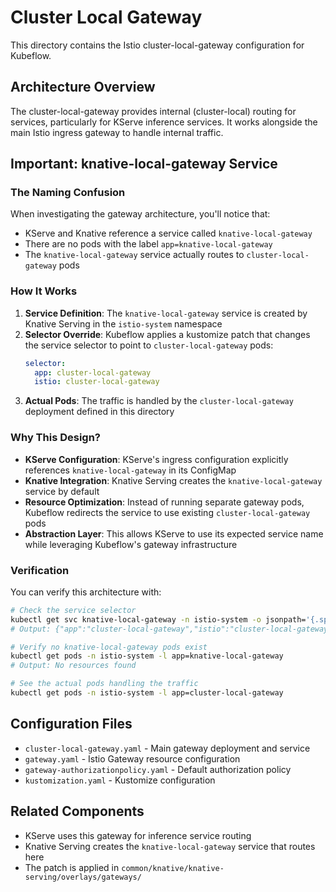 # Cluster Local Gateway

This directory contains the Istio cluster-local-gateway configuration for Kubeflow.

## Architecture Overview

The cluster-local-gateway provides internal (cluster-local) routing for services, particularly for KServe inference services. It works alongside the main Istio ingress gateway to handle internal traffic.

## Important: knative-local-gateway Service

### The Naming Confusion
When investigating the gateway architecture, you'll notice that:
- KServe and Knative reference a service called `knative-local-gateway`
- There are no pods with the label `app=knative-local-gateway`
- The `knative-local-gateway` service actually routes to `cluster-local-gateway` pods

### How It Works

1. **Service Definition**: The `knative-local-gateway` service is created by Knative Serving in the `istio-system` namespace
2. **Selector Override**: Kubeflow applies a kustomize patch that changes the service selector to point to `cluster-local-gateway` pods:
   ```yaml
   selector:
     app: cluster-local-gateway
     istio: cluster-local-gateway
   ```
3. **Actual Pods**: The traffic is handled by the `cluster-local-gateway` deployment defined in this directory

### Why This Design?

- **KServe Configuration**: KServe's ingress configuration explicitly references `knative-local-gateway` in its ConfigMap
- **Knative Integration**: Knative Serving creates the `knative-local-gateway` service by default
- **Resource Optimization**: Instead of running separate gateway pods, Kubeflow redirects the service to use existing `cluster-local-gateway` pods
- **Abstraction Layer**: This allows KServe to use its expected service name while leveraging Kubeflow's gateway infrastructure

### Verification

You can verify this architecture with:
```bash
# Check the service selector
kubectl get svc knative-local-gateway -n istio-system -o jsonpath='{.spec.selector}'
# Output: {"app":"cluster-local-gateway","istio":"cluster-local-gateway"}

# Verify no knative-local-gateway pods exist
kubectl get pods -n istio-system -l app=knative-local-gateway
# Output: No resources found

# See the actual pods handling the traffic
kubectl get pods -n istio-system -l app=cluster-local-gateway
```

## Configuration Files

- `cluster-local-gateway.yaml` - Main gateway deployment and service
- `gateway.yaml` - Istio Gateway resource configuration
- `gateway-authorizationpolicy.yaml` - Default authorization policy
- `kustomization.yaml` - Kustomize configuration

## Related Components

- KServe uses this gateway for inference service routing
- Knative Serving creates the `knative-local-gateway` service that routes here
- The patch is applied in `common/knative/knative-serving/overlays/gateways/`